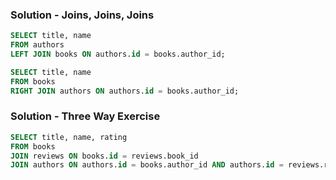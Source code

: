 ### Solution - Joins, Joins, Joins

```sql
SELECT title, name
FROM authors
LEFT JOIN books ON authors.id = books.author_id;
```

```sql
SELECT title, name
FROM books 
RIGHT JOIN authors ON authors.id = books.author_id;
```

### Solution - Three Way Exercise

```sql
SELECT title, name, rating
FROM books
JOIN reviews ON books.id = reviews.book_id
JOIN authors ON authors.id = books.author_id AND authors.id = reviews.reviewer_id;
```
